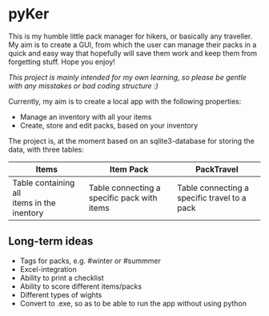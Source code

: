 # **pyKer**
This is my humble little pack manager for hikers, or basically any traveller. My aim is to create a GUI, from which the user can manage their packs in a quick and easy way that hopefully will save them work and keep them from forgetting stuff. Hope you enjoy!

*This project is mainly intended for my own learning, so please be gentle with any misstakes or bad coding structure :)*

Currently, my aim is to create a local app with the following properties:
* Manage an inventory with all your items
* Create, store and edit packs, based on your inventory

The project is, at the moment based on an sqlite3-database for storing the data, with three tables:

Items | Item Pack | PackTravel
------------ | ------------- | -------------
Table containing all<br/>items in the inentory | Table connecting a<br/>specific pack with items | Table connecting a<br/>specific travel to a pack

## Long-term ideas
* Tags for packs, e.g. #winter or #summmer
* Excel-integration
* Ability to print a checklist
* Ability to score different items/packs
* Different types of wights
* Convert to .exe, so as to be able to run the app without using python
